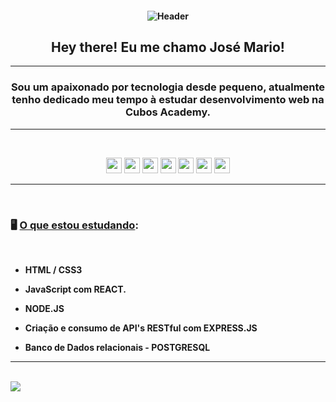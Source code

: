 <h4 align="center">
 
![Header](./assets/header.gif)

<h2 align = "center"><strong> Hey there! Eu me chamo José Mario! </h2>

<hr>
<h3 align="center">Sou um apaixonado por tecnologia desde pequeno, atualmente tenho dedicado meu tempo à estudar desenvolvimento web na Cubos Academy.</h3>

</strong>
<hr>
<br>

<!-- BADGES -->
<p align = "center">
<img src = "https://img.shields.io/badge/HTML5-E34F26?style=for-the-badge&logo=html5&logoColor=white" alt = "css3" height = "25"/>
<img src = "https://img.shields.io/badge/CSS3-1572B6?style=for-the-badge&logo=css3&logoColor=white" alt = "css3" height = "25"/>
<img src = "https://img.shields.io/badge/JavaScript-F7DF1E?style=for-the-badge&logo=javascript&logoColor=black" alt = "css3" height = "25"/>
<img src = "https://img.shields.io/badge/React-20232A?style=for-the-badge&logo=react&logoColor=61DAFB" alt = "css3" height = "25"/>
<img src = "https://img.shields.io/badge/Node.js-43853D?style=for-the-badge&logo=node.js&logoColor=white" alt = "css3" height = "25"/>
<img src = "https://img.shields.io/badge/Express.js-404D59?style=for-the-badge" alt = "css3" height = "25"/>
<img src = "https://img.shields.io/badge/PostgreSQL-316192?style=for-the-badge&logo=postgresql&logoColor=white" alt = "css3" height = "25"/>
</p>
<!-- /BADGES -->

<hr>
<br>

<h3 > <strong>🖥️ <u> O que estou estudando</u>:</strong></h3>
<br>

<strong>

- HTML / CSS3

- JavaScript com REACT.
- NODE.JS
- Criação e consumo de API's RESTful com EXPRESS.JS
- Banco de Dados relacionais - POSTGRESQL

</strong>

<hr>

<br>

<img src = "https://github-readme-stats.vercel.app/api/top-langs/?username=jmmzp&theme=blue-green"/>
